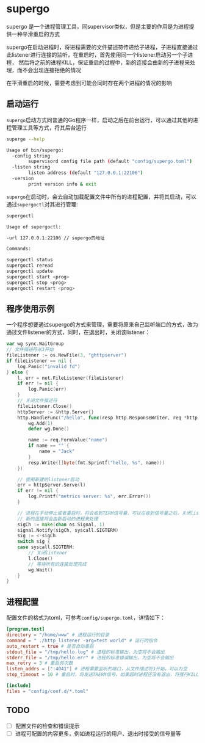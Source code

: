 # supergo

supergo 是一个进程管理工具，同supervisor类似，但是主要的作用是为进程提供一种平滑重启的方式

supergo在启动进程时，将进程需要的文件描述符传递给子进程，子进程直接通过此listener进行连接的监听，在重启时，首先使用同一个listener启动另一个子进程，
然后将之前的进程KILL，保证重启的过程中，新的连接会由新的子进程来处理，而不会出现连接拒绝的情况

在平滑重启的时候，需要考虑到可能会同时存在两个进程的情况的影响

## 启动运行

`supergo`启动方式同普通的Go程序一样，启动之后在前台运行，可以通过其他的进程管理工具等方式，将其后台运行
```bash
supergo --help

Usage of bin/supergo:
  -config string
    	supervisord config file path (default "config/supergo.toml")
  -listen string
    	listen address (default "127.0.0.1:22106")
  -version
    	print version info & exit
```
`supergo`在启动时，会去自动加载配置文件中所有的进程配置，并将其启动，可以通过`supergoctl`对其进行管理:  
```bash
supergoctl

Usage of supergoctl:

-url 127.0.0.1:22106 // supergo的地址

Commands:

supergoctl status
supergoctl reread
supergoctl update
supergoctl start <prog>
supergoctl stop <prog>
supergoctl restart <prog>
```

## 程序使用示例

一个程序想要通过supergo的方式来管理，需要将原来自己监听端口的方式，改为通过文件listener的方式，同时，在退出时，关闭该listener：  
```go
var wg sync.WaitGroup
// 文件描述符从3开始
fileListener := os.NewFile(3, "ghttpserver")
if fileListener == nil {
    log.Panic("invalid fd")
} else {
    l, err = net.FileListener(fileListener)
    if err != nil {
        log.Panic(err)
    }
    // 关闭文件描述符
    fileListener.Close()
    httpServer := &http.Server{}
    http.HandleFunc("/hello", func(resp http.ResponseWriter, req *http.Request) {
        wg.Add(1)
        defer wg.Done()

        name := req.FormValue("name")
        if name == "" {
            name = "Jack"
        }
        resp.Write([]byte(fmt.Sprintf("hello, %s", name)))
    })

    // 使用新建的listener启动
    err = httpServer.Serve(l)
    if err != nil {
        log.Printf("metrics server: %s", err.Error())
    }

    // 进程在手动停止或者重启时，将会收到TERM信号量，可以在收到信号量之后，关闭listener，继续处理之前的连接，
    // 新的连接将会由新启动的进程来处理
    sigCh := make(chan os.Signal, 1)
	signal.Notify(sigCh, syscall.SIGTERM)
	sig := <-sigCh
	switch sig {
    case syscall.SIGTERM:
        // 关闭listener
        l.Close()
        // 等待所有的连接处理完成
		wg.Wait()
	}
}
```

## 进程配置

配置文件的格式为toml，可参考`config/supergo.toml`，详情如下：
```toml
[program.test]
directory = "/home/www" # 进程运行的目录
command = " ./http_listener -arg=test world" # 运行的指令
auto_restart = true # 是否自动重启
stdout_file = "/tmp/hello.log" # 进程的标准输出，为空将不会输出
stderr_file = "/tmp/hello.err" # 进程的标准错误输出，为空将不会输出
max_retry = 3 # 重启的次数
listen_addrs = [":4041"] # 进程需要监听的端口，从文件描述符3开始，可以为空
stop_timeout = 10 # 重启时，将发送TRERM信号，如果超时进程还没有退出，将强行KILL

[include]
files = "config/conf.d/*.toml"
```

## TODO
- [ ] 配置文件的检查和错误提示
- [ ] 进程可配置的内容更多，例如进程运行的用户、退出时接受的信号量等